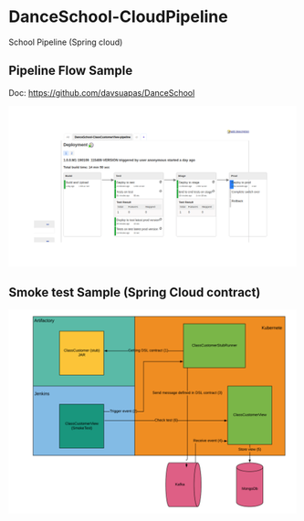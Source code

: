 # DanceSchool-CloudPipeline
School Pipeline (Spring cloud)

## Pipeline Flow Sample

Doc: https://github.com/davsuapas/DanceSchool

![Pipeline](https://github.com/davsuapas/DanceSchool-CloudPipeline/blob/master/pipeline.png)

## Smoke test Sample (Spring Cloud contract)

![Pipeline](https://github.com/davsuapas/DanceSchool-CloudPipeline/blob/master/smoketest.png)
